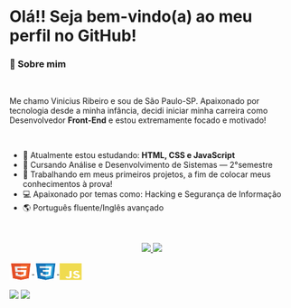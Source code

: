 <h1>Olá!! Seja bem-vindo(a) ao meu perfil no GitHub!</h1>
<h3>🚀 Sobre mim</h3><br>
  <p>Me chamo Vinicius Ribeiro e sou de São Paulo-SP. Apaixonado por tecnologia desde a minha infância, decidi iniciar minha carreira como Desenvolvedor <b>Front-End</b> e estou extremamente focado e motivado!</p><br>

<ul>
  <li>🎯 Atualmente estou estudando:<b> HTML, CSS e JavaScript</b></li>
  <li>📝 Cursando Análise e Desenvolvimento de Sistemas — 2°semestre</li>
  <li>🔨 Trabalhando em meus primeiros projetos, a fim de colocar meus conhecimentos à prova!</li>
  <li>💻 Apaixonado por temas como: Hacking e Segurança de Informação</li>
  <li>🌎 Português fluente/Inglês avançado</li>
</ul><br>

<div align="center"><br>
  <a href="https://github.com/jvinicius-ribeiro">
  <img height="175em" src="https://github-readme-stats.vercel.app/api?username=jvinicius-ribeiro&show_icons=true&theme=algolia&include_all_commits=true&count_private=true"/>
  <img height="175em" src="https://github-readme-stats.vercel.app/api/top-langs/?username=jvinicius-ribeiro&layout=compact&langs_count=7&theme=algolia"/>
</div>
<div style="display: inline_block"><br>
  <img align="center" alt="HTML-logo" height="30" width="40" src="https://raw.githubusercontent.com/devicons/devicon/master/icons/html5/html5-original.svg">
  <img align="center" alt="CSS-logo" height="30" width="40" src="https://raw.githubusercontent.com/devicons/devicon/master/icons/css3/css3-original.svg">
  <img align="center" alt="JavaScript-logo" height="30" width="40" src="https://raw.githubusercontent.com/devicons/devicon/master/icons/javascript/javascript-plain.svg">
</div>
<div><br>
  <a href="https://www.linkedin.com/in/jvinicius-ribeiro" target="_blank"><img src="https://img.shields.io/badge/-LinkedIn-%230077B5?style=for-the-badge&logo=linkedin&logoColor=white" target="_blank"></a>
  <a href = "mailto:jvinicius.ribeiro@proton.me"><img src="https://img.shields.io/badge/ProtonMail-8B89CC?style=for-the-badge&logo=protonmail&logoColor=white" target="_blank"></a>
</div>  


  

